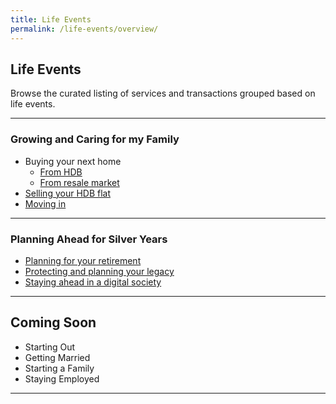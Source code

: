 ```yaml
---
title: Life Events
permalink: /life-events/overview/
---
```


## Life Events 

Browse the curated listing of services and transactions grouped based on life events.

---

### Growing and Caring for my Family
  
- Buying your next home
  - [From HDB](/government-services/buying-a-hdb/eligibility/)
  - [From resale market](/government-services/buying-a-hdb-resale/intent-to-buy/)
- [Selling your HDB flat](/government-services/selling-a-hdb/overview/)
- [Moving in](/government-services/buying-a-hdb/move-in/)

---

### Planning Ahead for Silver Years

- [Planning for your retirement](/government-services/plan-for-retirement/finances/)
- [Protecting and planning your legacy](/government-services/plan-my-legacy/plan-ahead/)
- [Staying ahead in a digital society](/government-services/get-digitally-ready/digital-access/)

---

## Coming Soon
- Starting Out
- Getting Married
- Starting a Family
- Staying Employed 

---
